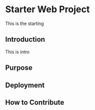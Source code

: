 # Starter Web Project

This is the starting
## Introduction
This is intro
## Purpose

## Deployment

## How to Contribute
